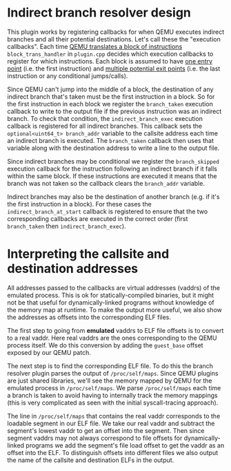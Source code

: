 # Indirect branch resolver design

This plugin works by registering callbacks for when QEMU executes indirect branches and all their
potential destinations. Let's call these the "execution callbacks". Each time [QEMU translates a
block of instructions](https://qemu.readthedocs.io/en/latest/devel/tcg.html#translator-internals)
`block_trans_handler` in `plugin.cpp` decides which execution callbacks to register for which
instructions. Each block is assumed to have [one entry
point](https://qemu.readthedocs.io/en/latest/devel/tcg.html#direct-block-chaining) (i.e. the first
instruction) and [multiple potential exit
points](https://github.com/qemu/qemu/blob/master/tcg/README#L78-L79) (i.e. the last instruction or
any conditional jumps/calls).

Since QEMU can't jump into the middle of a block, the destination of any indirect branch that's
taken must be the first instruction in a block. So for the first instruction in each block we
register the `branch_taken` execution callback to write to the output file if the previous
instruction was an indirect branch. To check that condition, the `indirect_branch_exec` execution
callback is registered for all indirect branches. This callback sets the `optional<uint64_t>
branch_addr` variable to the callsite address each time an indirect branch is executed. The
`branch_taken` callback then uses that variable along with the destination address to write a line
to the output file.

Since indirect branches may be conditional we register the `branch_skipped` execution callback for
the instruction following an indirect branch if it falls within the same block. If these
instructions are executed it means that the branch was not taken so the callback clears the
`branch_addr` variable.

Indirect branches may also be the destination of another branch (e.g. if it's the first instruction
in a block). For these cases the `indirect_branch_at_start` callback is registered to ensure that
the two corresponding callbacks are executed in the correct order (first `branch_taken` then
`indirect_branch_exec`).


# Interpreting the callsite and destination addresses

All addresses passed to the callbacks are virtual addresses (vaddrs) of the emulated process. This
is ok for statically-compiled binaries, but it might not be that useful for dynamically-linked
programs without knowledge of the memory map at runtime. To make the output more useful, we also
show the addresses as offsets into the corresponding ELF files.

The first step to going from **emulated** vaddrs to ELF file offsets is to convert to a real vaddr.
Here real vaddrs are the ones corresponding to the QEMU process itself. We do this conversion by
adding the `guest_base` offset exposed by our QEMU patch.

The next step is to find the corresponding ELF file. To do this the branch resolver plugin parses
the output of `/proc/self/maps`. Since QEMU plugins are just shared libraries, we'll see the memory
mapped by QEMU for the emulated process in `/proc/self/maps`. We parse `/proc/self/maps` each time a
branch is taken to avoid having to internally track the memory mappings (this is very complicated as
seen with the initial syscall-tracing approach).

The line in `/proc/self/maps` that contains the real vaddr corresponds to the loadable segment in
our ELF file. We take our real vaddr and subtract the segment's lowest vaddr to get an offset into
the segment. Then since segment vaddrs may not always correspond to file offsets for
dynamically-linked programs we add the segment's file load offset to get the vaddr as an offset into
the ELF. To distinguish offsets into different files we also output the name of the callsite and
destination ELFs in the output.

